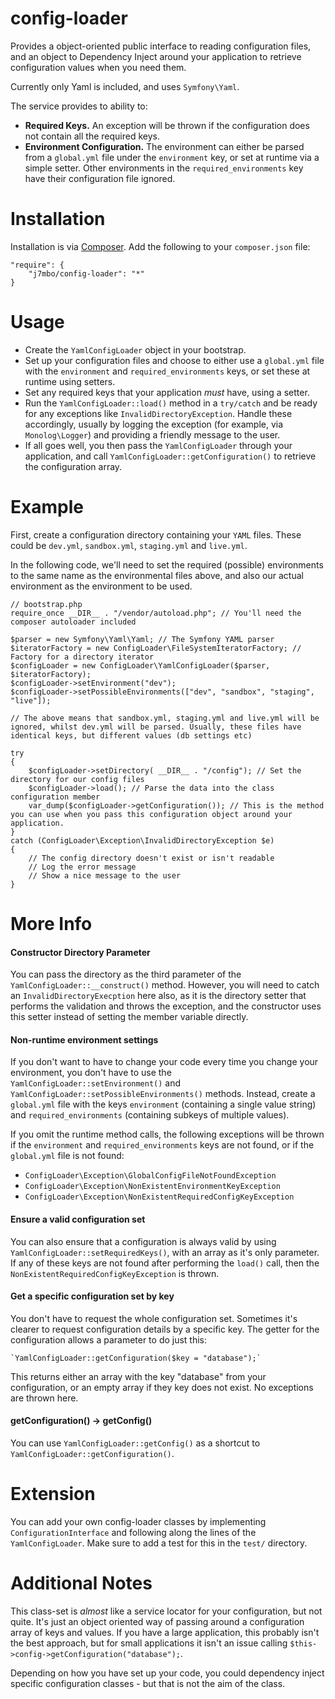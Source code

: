 config-loader
====

Provides a object-oriented public interface to reading configuration files, and an object to Dependency Inject around your application to retrieve configuration values when you need them.

Currently only Yaml is included, and uses `Symfony\Yaml`.

The service provides to ability to:

- **Required Keys.** An exception will be thrown if the configuration does not contain all the required keys.
- **Environment Configuration.** The environment can either be parsed from a `global.yml` file under the `environment` key, or set at runtime via a simple setter. Other environments in the `required_environments` key have their configuration file ignored.

Installation
===

Installation is via [Composer](http://getcomposer.org/). Add the following to your `composer.json` file:

    "require": {
        "j7mbo/config-loader": "*" 
    }

Usage
===

- Create the `YamlConfigLoader` object in your bootstrap.
- Set up your configuration files and choose to either use a `global.yml` file with the `environment` and `required_environments` keys, or set these at runtime using setters.
- Set any required keys that your application *must* have, using a setter.
- Run the `YamlConfigLoader::load()` method in a `try/catch` and be ready for any exceptions like `InvalidDirectoryException`. Handle these accordingly, usually by logging the exception (for example, via `Monolog\Logger`) and providing a friendly message to the user.
- If all goes well, you then pass the `YamlConfigLoader` through your application, and call `YamlConfigLoader::getConfiguration()` to retrieve the configuration array.

Example
===

First, create a configuration directory containing your `YAML` files. These could be `dev.yml`, `sandbox.yml`, `staging.yml` and `live.yml`. 

In the following code, we'll need to set the required (possible) environments to the same name as the environmental files above, and also our actual environment as the environment to be used.

    // bootstrap.php
    require_once __DIR__ . "/vendor/autoload.php"; // You'll need the composer autoloader included
    
    $parser = new Symfony\Yaml\Yaml; // The Symfony YAML parser
    $iteratorFactory = new ConfigLoader\FileSystemIteratorFactory; // Factory for a directory iterator
    $configLoader = new ConfigLoader\YamlConfigLoader($parser, $iteratorFactory);
    $configLoader->setEnvironment("dev");
    $configLoader->setPossibleEnvironments(["dev", "sandbox", "staging", "live"]);
    
    // The above means that sandbox.yml, staging.yml and live.yml will be ignored, whilst dev.yml will be parsed. Usually, these files have identical keys, but different values (db settings etc)
    
    try
    {
        $configLoader->setDirectory( __DIR__ . "/config"); // Set the directory for our config files
        $configLoader->load(); // Parse the data into the class configuration member
        var_dump($configLoader->getConfiguration()); // This is the method you can use when you pass this configuration object around your application.
    }
    catch (ConfigLoader\Exception\InvalidDirectoryException $e)
    {
        // The config directory doesn't exist or isn't readable
        // Log the error message
        // Show a nice message to the user
    }

More Info
===

#### Constructor Directory Parameter

You can pass the directory as the third parameter of the `YamlConfigLoader::__construct()` method. However, you will need to catch an `InvalidDirectoryExecption` here also, as it is the directory setter that performs the validation and throws the exception, and the constructor uses this setter instead of setting the member variable directly.

#### Non-runtime environment settings

If you don't want to have to change your code every time you change your environment, you don't have to use the `YamlConfigLoader::setEnvironment()` and `YamlConfigLoader::setPossibleEnvironments()` methods. Instead, create a `global.yml` file with the keys `environment` (containing a single value string) and `required_environments` (containing subkeys of multiple values).

If you omit the runtime method calls, the following exceptions will be thrown if the `environment` and `required_environments` keys are not found, or if the `global.yml` file is not found: 

- `ConfigLoader\Exception\GlobalConfigFileNotFoundException`
- `ConfigLoader\Exception\NonExistentEnvironmentKeyException`
- `ConfigLoader\Exception\NonExistentRequiredConfigKeyException`

#### Ensure a valid configuration set

You can also ensure that a configuration is always valid by using `YamlConfigLoader::setRequiredKeys()`, with an array as it's only parameter. If any of these keys are not found after performing the `load()` call, then the `NonExistentRequiredConfigKeyException` is thrown.

#### Get a specific configuration set by key

You don't have to request the whole configuration set. Sometimes it's clearer to request configuration details by a specific key. The getter for the configuration allows a parameter to do just this:

    `YamlConfigLoader::getConfiguration($key = "database");` 
    
This returns either an array with the key "database" from your configuration, or an empty array if they key does not exist. No exceptions are thrown here.

#### getConfiguration() -> getConfig()

You can use `YamlConfigLoader::getConfig()` as a shortcut to `YamlConfigLoader::getConfiguration()`.

Extension
====

You can add your own config-loader classes by implementing `ConfigurationInterface` and following along the lines of the `YamlConfigLoader`. Make sure to add a test for this in the `test/` directory.

Additional Notes
====

This class-set is *almost* like a service locator for your configuration, but not quite. It's just an object oriented way of passing around a configuration array of keys and values. If you have a large application, this probably isn't the best approach, but for small applications it isn't an issue calling `$this->config->getConfiguration("database");`.

Depending on how you have set up your code, you could dependency inject specific configuration classes - but that is not the aim of the class.